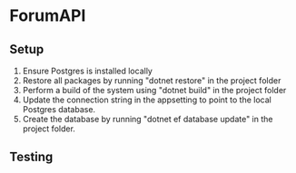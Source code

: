 # ForumAPI

## Setup
1. Ensure Postgres is installed locally
2. Restore all packages by running "dotnet restore" in the project folder
3. Perform a build of the system using "dotnet build" in the project folder
4. Update the connection string in the appsetting to point to the local Postgres database.
5. Create the database by running "dotnet ef database update" in the project folder.

## Testing
